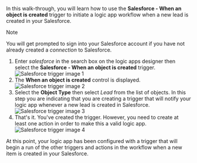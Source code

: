 In this walk-through, you will learn how to use the **Salesforce - When an object is created** trigger to initiate a logic app workflow when a new lead is created in your Salesforce.

> [!NOTE]
> You will get prompted to sign into your Salesforce account if you have not already created a *connection* to Salesforce.  
> 
> 

1. Enter *salesforce* in the search box on the logic apps designer then select the **Salesforce - When an object is created**  trigger.  
   ![Salesforce trigger image 1](./media/connectors-create-api-salesforce/trigger-1.png)   
2. The **When an object is created** control is displayed.  
   ![Salesforce trigger image 2](./media/connectors-create-api-salesforce/trigger-2.png)   
3. Select the **Object Type** then select *Lead* from the list of objects. In this step you are indicating that you are creating a trigger that will notify your logic app whenever a new lead is created in Salesforce.   
   ![Salesforce trigger image 3](./media/connectors-create-api-salesforce/trigger-3.png)   
4. That's it. You've created the trigger. However, you need to create at least one action in order to make this a valid logic app.    
   ![Salesforce trigger image 4](./media/connectors-create-api-salesforce/trigger-4.png)   

At this point, your logic app has been configured with a trigger that will begin a run of the other triggers and actions in the workflow when a new item is created in your Salesforce.  

